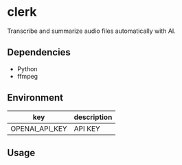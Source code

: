 # clerk

Transcribe and summarize audio files automatically with AI.

## Dependencies

- Python
- ffmpeg

## Environment

| key | description |
| -- | -- |
| OPENAI_API_KEY | API KEY |

## Usage

